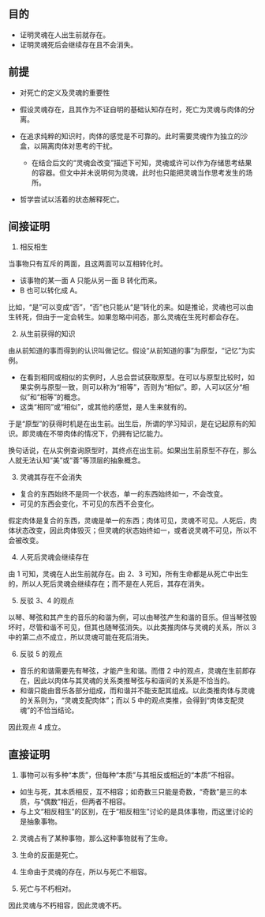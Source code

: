 ## 目的

- 证明灵魂在人出生前就存在。
- 证明灵魂死后会继续存在且不会消失。

## 前提

- 对死亡的定义及灵魂的重要性

- 假设灵魂存在，且其作为不证自明的基础认知存在时，死亡为灵魂与肉体的分离。

- 在追求纯粹的知识时，肉体的感觉是不可靠的。此时需要灵魂作为独立的沙盒，以隔离肉体对思考的干扰。

  - 在结合后文的“灵魂会改变”描述下可知，灵魂或许可以作为存储思考结果的容器。但文中并未说明何为灵魂，此时也只能把灵魂当作思考发生的场所。

- 哲学尝试以活着的状态解释死亡。

## 间接证明

1. 相反相生

当事物只有互斥的两面，且这两面可以互相转化时。

- 该事物的某一面 A 只能从另一面 B 转化而来。
- B 也可以转化成 A。

比如，“是”可以变成“否”，“否”也只能从“是”转化的来。如是推论，灵魂也可以由生转死，但由于一定会转生。如果忽略中间态，那么灵魂在生死时都会存在。

2. 从生前获得的知识

由从前知道的事而得到的认识叫做记忆。假设“从前知道的事”为原型，“记忆”为实例。

- 在看到相同或相似的实例时，人总会尝试获取原型。在可以与原型比较时，如果实例与原型一致，则可以称为“相等”，否则为“相似”。即，人可以区分“相似”和“相等”的概念。
- 这类“相同”或“相似”，或其他的感觉，是人生来就有的。

于是“原型”的获得时机是在出生前。出生后，所谓的学习知识，是在记起原有的知识。即灵魂在不带肉体的情况下，仍拥有记忆能力。

换句话说，在从实例查询原型时，其终点在出生前。如果出生前原型不存在，那么人就无法认知“美”或“善”等顶层的抽象概念。

3. 灵魂其存在不会消失

- 复合的东西始终不是同一个状态，单一的东西始终如一，不会改变。
- 可见的东西会变化，不可见的东西不会变化。

假定肉体是复合的东西，灵魂是单一的东西；肉体可见，灵魂不可见。人死后，肉体状态改变，因此肉体毁灭；但灵魂的状态始终如一，或者说灵魂不可见，所以不会被改变。

4. 人死后灵魂会继续存在

由 1 可知，灵魂在人出生前就存在。由 2、3 可知，所有生命都是从死亡中出生的，所以人死后灵魂会继续存在；而不是在人死后，其存在消失。

5. 反驳 3、4 的观点

以琴、琴弦和其产生的音乐的和谐为例，可以由琴弦产生和谐的音乐。但当琴弦毁坏时，尽管和谐不可见，但其也随琴弦消失。以此类推肉体与灵魂的关系，所以 3 中的第二点不成立，所以灵魂可能在死后消失。

6. 反驳 5 的观点

- 音乐的和谐需要先有琴弦，才能产生和谐。而借 2 中的观点，灵魂在生前即存在，因此以肉体与其灵魂的关系类推琴弦与和谐间的关系是不恰当的。
- 和谐只能由音乐各部分组成，而和谐并不能支配其组成。以此类推肉体与灵魂的关系则为，“灵魂支配肉体”；而以 5 中的观点类推，会得到“肉体支配灵魂”的不恰当结论。

因此观点 4 成立。

## 直接证明

1. 事物可以有多种“本质”，但每种“本质”与其相反或相近的“本质”不相容。

- 如生与死，其本质相反，互不相容；如奇数三只能是奇数，“奇数”是三的本质，与“偶数”相近，但两者不相容。
- 与上文“相反相生”的区别，在于“相反相生”讨论的是具体事物，而这里讨论的是抽象事物。

2. 灵魂占有了某种事物，那么这种事物就有了生命。

3. 生命的反面是死亡。

4. 生命由于灵魂的存在，所以与死亡不相容。

5. 死亡与不朽相对。

因此灵魂与不朽相容，因此灵魂不朽。
